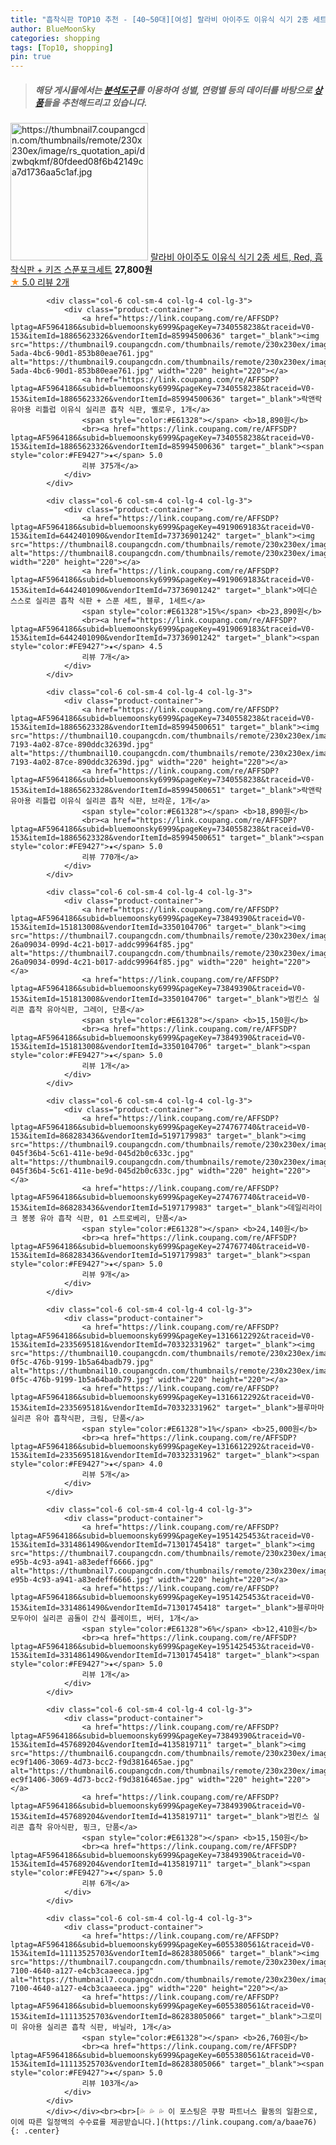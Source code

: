 ```yaml
---
title: "흡착식판 TOP10 추천 - [40~50대][여성] 랄라비 아이주도 이유식 식기 2종 세트, Red, 흡착식판 + 키즈 스푼포크세트"
author: BlueMoonSky
categories: shopping
tags: [Top10, shopping]
pin: true
---
```


> ##### 해당 게시물에서는 [**분석도구**](https://itemscout.io/)를 이용하여 **성별**, **연령별** 등의 데이터를 바탕으로 [**상품**](https://link.coupang.com/a/baae76)들을 추천해드리고 있습니다.
<div class="container"><div class="row">
            <div class="col-6 col-sm-4 col-lg-4 col-lg-3">
                <div class="product-container">
                    <a href="https://link.coupang.com/re/AFFSDP?lptag=AF5964186&subid=bluemoonsky6999&pageKey=4581173992&traceid=V0-153&itemId=5615083502&vendorItemId=72914275299" target="_blank"><img src="https://thumbnail7.coupangcdn.com/thumbnails/remote/230x230ex/image/rs_quotation_api/dzwbqkmf/80fdeed08f6b42149ca7d1736aa5c1af.jpg" alt="https://thumbnail7.coupangcdn.com/thumbnails/remote/230x230ex/image/rs_quotation_api/dzwbqkmf/80fdeed08f6b42149ca7d1736aa5c1af.jpg" width="220" height="220"></a>
                    <a href="https://link.coupang.com/re/AFFSDP?lptag=AF5964186&subid=bluemoonsky6999&pageKey=4581173992&traceid=V0-153&itemId=5615083502&vendorItemId=72914275299" target="_blank">랄라비 아이주도 이유식 식기 2종 세트, Red, 흡착식판 + 키즈 스푼포크세트</a>
                    <span style="color:#E61328"></span> <b>27,800원</b>
                    <br><a href="https://link.coupang.com/re/AFFSDP?lptag=AF5964186&subid=bluemoonsky6999&pageKey=4581173992&traceid=V0-153&itemId=5615083502&vendorItemId=72914275299" target="_blank"><span style="color:#FE9427">★</span> 5.0
                    리뷰 2개</a>
                </div>
            </div>
            
            <div class="col-6 col-sm-4 col-lg-4 col-lg-3">
                <div class="product-container">
                    <a href="https://link.coupang.com/re/AFFSDP?lptag=AF5964186&subid=bluemoonsky6999&pageKey=7340558238&traceid=V0-153&itemId=18865623326&vendorItemId=85994500636" target="_blank"><img src="https://thumbnail9.coupangcdn.com/thumbnails/remote/230x230ex/image/retail/images/2023/05/17/16/0/e329e285-5ada-4bc6-90d1-853b80eae761.jpg" alt="https://thumbnail9.coupangcdn.com/thumbnails/remote/230x230ex/image/retail/images/2023/05/17/16/0/e329e285-5ada-4bc6-90d1-853b80eae761.jpg" width="220" height="220"></a>
                    <a href="https://link.coupang.com/re/AFFSDP?lptag=AF5964186&subid=bluemoonsky6999&pageKey=7340558238&traceid=V0-153&itemId=18865623326&vendorItemId=85994500636" target="_blank">락앤락 유아용 리틀럽 이유식 실리콘 흡착 식판, 옐로우, 1개</a>
                    <span style="color:#E61328"></span> <b>18,890원</b>
                    <br><a href="https://link.coupang.com/re/AFFSDP?lptag=AF5964186&subid=bluemoonsky6999&pageKey=7340558238&traceid=V0-153&itemId=18865623326&vendorItemId=85994500636" target="_blank"><span style="color:#FE9427">★</span> 5.0
                    리뷰 375개</a>
                </div>
            </div>
            
            <div class="col-6 col-sm-4 col-lg-4 col-lg-3">
                <div class="product-container">
                    <a href="https://link.coupang.com/re/AFFSDP?lptag=AF5964186&subid=bluemoonsky6999&pageKey=4919069183&traceid=V0-153&itemId=6442401090&vendorItemId=73736901242" target="_blank"><img src="https://thumbnail8.coupangcdn.com/thumbnails/remote/230x230ex/image/rs_quotation_api/0rlaabdw/a0feca9694344d1ab6dd6745a5ffc283.png" alt="https://thumbnail8.coupangcdn.com/thumbnails/remote/230x230ex/image/rs_quotation_api/0rlaabdw/a0feca9694344d1ab6dd6745a5ffc283.png" width="220" height="220"></a>
                    <a href="https://link.coupang.com/re/AFFSDP?lptag=AF5964186&subid=bluemoonsky6999&pageKey=4919069183&traceid=V0-153&itemId=6442401090&vendorItemId=73736901242" target="_blank">에디슨 스스로 실리콘 흡착 식판 + 스푼 세트, 블루, 1세트</a>
                    <span style="color:#E61328">15%</span> <b>23,890원</b>
                    <br><a href="https://link.coupang.com/re/AFFSDP?lptag=AF5964186&subid=bluemoonsky6999&pageKey=4919069183&traceid=V0-153&itemId=6442401090&vendorItemId=73736901242" target="_blank"><span style="color:#FE9427">★</span> 4.5
                    리뷰 7개</a>
                </div>
            </div>
            
            <div class="col-6 col-sm-4 col-lg-4 col-lg-3">
                <div class="product-container">
                    <a href="https://link.coupang.com/re/AFFSDP?lptag=AF5964186&subid=bluemoonsky6999&pageKey=7340558238&traceid=V0-153&itemId=18865623328&vendorItemId=85994500651" target="_blank"><img src="https://thumbnail10.coupangcdn.com/thumbnails/remote/230x230ex/image/retail/images/2023/05/17/16/1/f01a36fd-7193-4a02-87ce-890ddc32639d.jpg" alt="https://thumbnail10.coupangcdn.com/thumbnails/remote/230x230ex/image/retail/images/2023/05/17/16/1/f01a36fd-7193-4a02-87ce-890ddc32639d.jpg" width="220" height="220"></a>
                    <a href="https://link.coupang.com/re/AFFSDP?lptag=AF5964186&subid=bluemoonsky6999&pageKey=7340558238&traceid=V0-153&itemId=18865623328&vendorItemId=85994500651" target="_blank">락앤락 유아용 리틀럽 이유식 실리콘 흡착 식판, 브라운, 1개</a>
                    <span style="color:#E61328"></span> <b>18,890원</b>
                    <br><a href="https://link.coupang.com/re/AFFSDP?lptag=AF5964186&subid=bluemoonsky6999&pageKey=7340558238&traceid=V0-153&itemId=18865623328&vendorItemId=85994500651" target="_blank"><span style="color:#FE9427">★</span> 5.0
                    리뷰 770개</a>
                </div>
            </div>
            
            <div class="col-6 col-sm-4 col-lg-4 col-lg-3">
                <div class="product-container">
                    <a href="https://link.coupang.com/re/AFFSDP?lptag=AF5964186&subid=bluemoonsky6999&pageKey=73849390&traceid=V0-153&itemId=151813008&vendorItemId=3350104706" target="_blank"><img src="https://thumbnail7.coupangcdn.com/thumbnails/remote/230x230ex/image/retail/images/340565551816438-26a09034-099d-4c21-b017-addc99964f85.jpg" alt="https://thumbnail7.coupangcdn.com/thumbnails/remote/230x230ex/image/retail/images/340565551816438-26a09034-099d-4c21-b017-addc99964f85.jpg" width="220" height="220"></a>
                    <a href="https://link.coupang.com/re/AFFSDP?lptag=AF5964186&subid=bluemoonsky6999&pageKey=73849390&traceid=V0-153&itemId=151813008&vendorItemId=3350104706" target="_blank">범킨스 실리콘 흡착 유아식판, 그레이, 단품</a>
                    <span style="color:#E61328"></span> <b>15,150원</b>
                    <br><a href="https://link.coupang.com/re/AFFSDP?lptag=AF5964186&subid=bluemoonsky6999&pageKey=73849390&traceid=V0-153&itemId=151813008&vendorItemId=3350104706" target="_blank"><span style="color:#FE9427">★</span> 5.0
                    리뷰 1개</a>
                </div>
            </div>
            
            <div class="col-6 col-sm-4 col-lg-4 col-lg-3">
                <div class="product-container">
                    <a href="https://link.coupang.com/re/AFFSDP?lptag=AF5964186&subid=bluemoonsky6999&pageKey=274767740&traceid=V0-153&itemId=868283436&vendorItemId=5197179983" target="_blank"><img src="https://thumbnail9.coupangcdn.com/thumbnails/remote/230x230ex/image/retail/images/3138761241805660-045f36b4-5c61-411e-be9d-045d2b0c633c.jpg" alt="https://thumbnail9.coupangcdn.com/thumbnails/remote/230x230ex/image/retail/images/3138761241805660-045f36b4-5c61-411e-be9d-045d2b0c633c.jpg" width="220" height="220"></a>
                    <a href="https://link.coupang.com/re/AFFSDP?lptag=AF5964186&subid=bluemoonsky6999&pageKey=274767740&traceid=V0-153&itemId=868283436&vendorItemId=5197179983" target="_blank">데일리라이크 봉봉 유아 흡착 식판, 01 스트로베리, 단품</a>
                    <span style="color:#E61328"></span> <b>24,140원</b>
                    <br><a href="https://link.coupang.com/re/AFFSDP?lptag=AF5964186&subid=bluemoonsky6999&pageKey=274767740&traceid=V0-153&itemId=868283436&vendorItemId=5197179983" target="_blank"><span style="color:#FE9427">★</span> 5.0
                    리뷰 9개</a>
                </div>
            </div>
            
            <div class="col-6 col-sm-4 col-lg-4 col-lg-3">
                <div class="product-container">
                    <a href="https://link.coupang.com/re/AFFSDP?lptag=AF5964186&subid=bluemoonsky6999&pageKey=1316612292&traceid=V0-153&itemId=2335695181&vendorItemId=70332331962" target="_blank"><img src="https://thumbnail10.coupangcdn.com/thumbnails/remote/230x230ex/image/retail/images/2020/03/04/14/0/c5b1e0db-0f5c-476b-9199-1b5a64badb79.jpg" alt="https://thumbnail10.coupangcdn.com/thumbnails/remote/230x230ex/image/retail/images/2020/03/04/14/0/c5b1e0db-0f5c-476b-9199-1b5a64badb79.jpg" width="220" height="220"></a>
                    <a href="https://link.coupang.com/re/AFFSDP?lptag=AF5964186&subid=bluemoonsky6999&pageKey=1316612292&traceid=V0-153&itemId=2335695181&vendorItemId=70332331962" target="_blank">블루마마 실리콘 유아 흡착식판, 크림, 단품</a>
                    <span style="color:#E61328">1%</span> <b>25,000원</b>
                    <br><a href="https://link.coupang.com/re/AFFSDP?lptag=AF5964186&subid=bluemoonsky6999&pageKey=1316612292&traceid=V0-153&itemId=2335695181&vendorItemId=70332331962" target="_blank"><span style="color:#FE9427">★</span> 4.0
                    리뷰 5개</a>
                </div>
            </div>
            
            <div class="col-6 col-sm-4 col-lg-4 col-lg-3">
                <div class="product-container">
                    <a href="https://link.coupang.com/re/AFFSDP?lptag=AF5964186&subid=bluemoonsky6999&pageKey=1951425453&traceid=V0-153&itemId=3314861490&vendorItemId=71301745418" target="_blank"><img src="https://thumbnail7.coupangcdn.com/thumbnails/remote/230x230ex/image/retail/images/2020/08/05/17/4/20832632-e95b-4c93-a941-a83edeff6666.jpg" alt="https://thumbnail7.coupangcdn.com/thumbnails/remote/230x230ex/image/retail/images/2020/08/05/17/4/20832632-e95b-4c93-a941-a83edeff6666.jpg" width="220" height="220"></a>
                    <a href="https://link.coupang.com/re/AFFSDP?lptag=AF5964186&subid=bluemoonsky6999&pageKey=1951425453&traceid=V0-153&itemId=3314861490&vendorItemId=71301745418" target="_blank">블루마마 모두아이 실리콘 곰돌이 간식 플레이트, 버터, 1개</a>
                    <span style="color:#E61328">6%</span> <b>12,410원</b>
                    <br><a href="https://link.coupang.com/re/AFFSDP?lptag=AF5964186&subid=bluemoonsky6999&pageKey=1951425453&traceid=V0-153&itemId=3314861490&vendorItemId=71301745418" target="_blank"><span style="color:#FE9427">★</span> 5.0
                    리뷰 1개</a>
                </div>
            </div>
            
            <div class="col-6 col-sm-4 col-lg-4 col-lg-3">
                <div class="product-container">
                    <a href="https://link.coupang.com/re/AFFSDP?lptag=AF5964186&subid=bluemoonsky6999&pageKey=73849390&traceid=V0-153&itemId=457689204&vendorItemId=4135819711" target="_blank"><img src="https://thumbnail6.coupangcdn.com/thumbnails/remote/230x230ex/image/retail/images/449423638996566-ec9f1406-3069-4d73-bcc2-f9d3816465ae.jpg" alt="https://thumbnail6.coupangcdn.com/thumbnails/remote/230x230ex/image/retail/images/449423638996566-ec9f1406-3069-4d73-bcc2-f9d3816465ae.jpg" width="220" height="220"></a>
                    <a href="https://link.coupang.com/re/AFFSDP?lptag=AF5964186&subid=bluemoonsky6999&pageKey=73849390&traceid=V0-153&itemId=457689204&vendorItemId=4135819711" target="_blank">범킨스 실리콘 흡착 유아식판, 핑크, 단품</a>
                    <span style="color:#E61328"></span> <b>15,150원</b>
                    <br><a href="https://link.coupang.com/re/AFFSDP?lptag=AF5964186&subid=bluemoonsky6999&pageKey=73849390&traceid=V0-153&itemId=457689204&vendorItemId=4135819711" target="_blank"><span style="color:#FE9427">★</span> 5.0
                    리뷰 6개</a>
                </div>
            </div>
            
            <div class="col-6 col-sm-4 col-lg-4 col-lg-3">
                <div class="product-container">
                    <a href="https://link.coupang.com/re/AFFSDP?lptag=AF5964186&subid=bluemoonsky6999&pageKey=6055380561&traceid=V0-153&itemId=11113525703&vendorItemId=86283805066" target="_blank"><img src="https://thumbnail7.coupangcdn.com/thumbnails/remote/230x230ex/image/retail/images/2023/06/15/14/0/e4bf3f62-7100-4640-a127-e4cb3caaeeca.jpg" alt="https://thumbnail7.coupangcdn.com/thumbnails/remote/230x230ex/image/retail/images/2023/06/15/14/0/e4bf3f62-7100-4640-a127-e4cb3caaeeca.jpg" width="220" height="220"></a>
                    <a href="https://link.coupang.com/re/AFFSDP?lptag=AF5964186&subid=bluemoonsky6999&pageKey=6055380561&traceid=V0-153&itemId=11113525703&vendorItemId=86283805066" target="_blank">그로미미 유아용 실리콘 흡착 식판, 바닐라, 1개</a>
                    <span style="color:#E61328"></span> <b>26,760원</b>
                    <br><a href="https://link.coupang.com/re/AFFSDP?lptag=AF5964186&subid=bluemoonsky6999&pageKey=6055380561&traceid=V0-153&itemId=11113525703&vendorItemId=86283805066" target="_blank"><span style="color:#FE9427">★</span> 5.0
                    리뷰 103개</a>
                </div>
            </div>
            </div></div><br><br>[💦 💦 💦 이 포스팅은 쿠팡 파트너스 활동의 일환으로, 이에 따른 일정액의 수수료를 제공받습니다.](https://link.coupang.com/a/baae76){: .center}